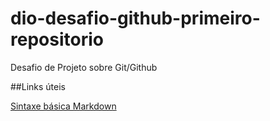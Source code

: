 # dio-desafio-github-primeiro-repositorio
Desafio de Projeto sobre Git/Github

##Links úteis

[Sintaxe básica Markdown](https://www.markdownguide.org/)
